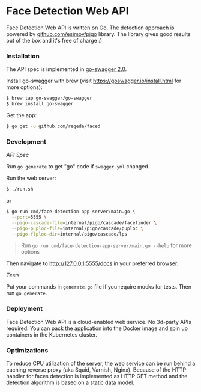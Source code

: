 # Face Detection Web API

Face Detection Web API is written on Go. The detection approach is powered by [github.com/esimov/pigo](https://github.com/esimov/pigo) library. The library gives good results out of the box and it's free of charge :)

### Installation
The API spec is implemented in [go-swagger 2.0](https://goswagger.io/).

Install go-swagger with brew (visit https://goswagger.io/install.html for more options):
```sh
$ brew tap go-swagger/go-swagger
$ brew install go-swagger
```
Get the app:
```sh
$ go get -u github.com/regeda/faced
```

### Development

*API Spec*

Run `go generate` to get "go" code if `swagger.yml` changed.

Run the web server:
```sh
$ ./run.sh
```
or
```sh
$ go run cmd/face-detection-app-server/main.go \
  --port=5555 \
  --pigo-cascade-file=internal/pigo/cascade/facefinder \
  --pigo-puploc-file=internal/pigo/cascade/puploc \
  --pigo-flploc-dir=internal/pigo/cascade/lps
```
> Run `go run cmd/face-detection-app-server/main.go --help` for more options

Then navigate to http://127.0.0.1:5555/docs in your preferred browser.

*Tests*

Put your commands in `generate.go` file if you require mocks for tests. Then run `go generate`.

### Deployment

Face Detection Web API is a cloud-enabled web service. No 3d-party APIs required. You can pack the application into the Docker image and spin up containers in the Kubernetes cluster.

### Optimizations

To reduce CPU utilization of the server, the web service can be run behind a caching reverse proxy (aka Squid, Varnish, Nginx). Because of the HTTP handler for faces detection is implemented as HTTP GET method and the detection algorithm is based on a static data model.
